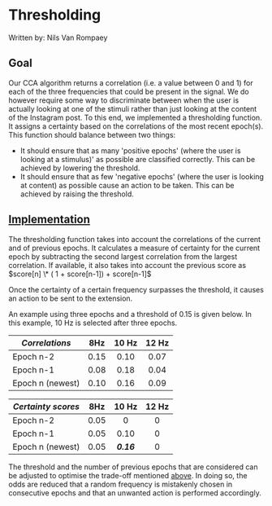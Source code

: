 # Thresholding 

Written by: Nils Van Rompaey

## Goal
Our CCA algorithm returns a correlation (i.e. a value between 0 and 1) for each of the three frequencies that could be present in the signal. We do however require some way to discriminate between when the user is actually looking at one of the stimuli rather than just looking at the content of the Instagram post. To this end, we implemented a thresholding function. It assigns a certainty based on the correlations of the most recent epoch(s). This function should balance between two things:

+ It should ensure that as many 'positive epochs' (where the user is looking at a stimulus)' as possible are classified correctly. This can be achieved by lowering the threshold.
+ It should ensure that as few 'negative epochs' (where the user is looking at content) as possible cause an action to be taken. This can be achieved by raising the threshold.

## [Implementation](../../src/data_processing/thresholding.py)
The thresholding function takes into account the correlations of the current and of previous epochs. It calculates a measure of certainty for the current epoch by subtracting the second largest correlation from the largest correlation. If available, it also takes into account the previous score as $score[n] \* ( 1 + score[n-1]) + score[n-1]$

Once the certainty of a certain frequency surpasses the threshold, it causes an action to be sent to the extension. 

An example using three epochs and a threshold of 0.15 is given below. In this example, 10 Hz is selected after three epochs.

| *Correlations* | 8Hz | 10 Hz | 12 Hz |
|-|:-:|:-:|:-:|
| Epoch n-2 | 0.15 | 0.10 | 0.07 |
| Epoch n-1 | 0.08 | 0.18  | 0.04 |
| Epoch n (newest) | 0.10 | 0.16 | 0.09 | 

| *Certainty scores* | 8Hz | 10 Hz | 12 Hz |
|-|:-:|:-:|:-:|
| Epoch n-2 | 0.05 | 0 | 0 |
| Epoch n-1 | 0.05 | 0.10 | 0 |
| Epoch n (newest) | 0.05 | ***0.16*** | 0 |

The threshold and the number of previous epochs that are considered can be adjusted to optimise the trade-off mentioned [above](#goal). In doing so, the odds are reduced that a random frequency is mistakenly chosen in consecutive epochs and that an unwanted action is performed accordingly. 

